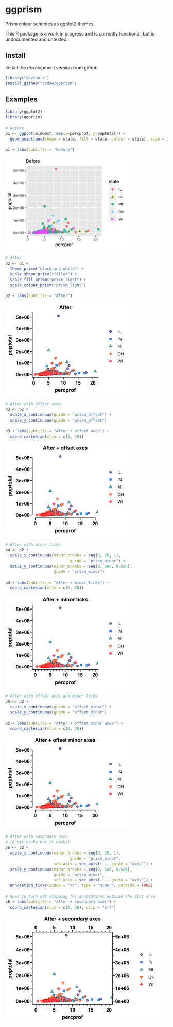 ggprism
================

<!-- README.md is generated from README.Rmd. Please edit that file -->

Prism colour schemes as ggplot2 themes.

This R package is a work in progress and is currently functional, but is
undocumented and untested.

## Install

Install the development version from github.

``` r
library("devtools")
install_github("csdaw/ggprism")
```

## Examples

``` r
library(ggplot2)
library(ggprism)

# Before
p1 <- ggplot(midwest, aes(x=percprof, y=poptotal)) +
  geom_point(aes(shape = state, fill = state, colour = state), size = 2)

p1 + labs(subtitle = "Before")
```

<img src="man/figures/ex-before-1.png" width="384" />

``` r
# After
p2 <- p1 + 
  theme_prism("black_and_white") + 
  scale_shape_prism("filled") + 
  scale_fill_prism("prism_light") + 
  scale_colour_prism("prism_light")

p2 + labs(subtitle = "After")
```

<img src="man/figures/ex-after-1.png" width="384" />

``` r
# After with offset axes
p3 <- p2 + 
  scale_x_continuous(guide = "prism_offset") + 
  scale_y_continuous(guide = "prism_offset")

p3 + labs(subtitle = "After + offset axes") + 
  coord_cartesian(xlim = c(0, 20))
```

<img src="man/figures/ex-offset-1.png" width="384" />

``` r
# After with minor ticks
p4 <- p2 + 
  scale_x_continuous(minor_breaks = seq(0, 20, 1), 
                            guide = "prism_minor") + 
  scale_y_continuous(minor_breaks = seq(0, 5e6, 0.5e6), 
                     guide = "prism_minor")

p4 + labs(subtitle = "After + minor ticks") + 
  coord_cartesian(xlim = c(0, 20))
```

<img src="man/figures/ex-ticks-1.png" width="384" />

``` r
# After with offset axis and minor ticks
p5 <- p2 + 
  scale_x_continuous(guide = "offset_minor") + 
  scale_y_continuous(guide = "offset_minor")

p5 + labs(subtitle = "After + offset minor axes") + 
  coord_cartesian(xlim = c(0, 20))
```

<img src="man/figures/ex-offsetminor-1.png" width="384" />

``` r
# After with secondary axes
# (A bit hacky but it works)
p6 <- p2 + 
  scale_x_continuous(minor_breaks = seq(0, 20, 1), 
                            guide = "prism_minor", 
                     sec.axis = sec_axis(~ ., guide = "axis")) + 
  scale_y_continuous(minor_breaks = seq(0, 5e6, 0.5e6), 
                     guide = "prism_minor", 
                     sec.axis = sec_axis(~ ., guide = "axis")) + 
  annotation_ticks(sides = "tr", type = "minor", outside = TRUE)

# Need to turn off clipping for annotations outside the plot area
p6 + labs(subtitle = "After + secondary axes") + 
  coord_cartesian(xlim = c(0, 20), clip = "off")
```

<img src="man/figures/ex-secondary-1.png" width="480" />
